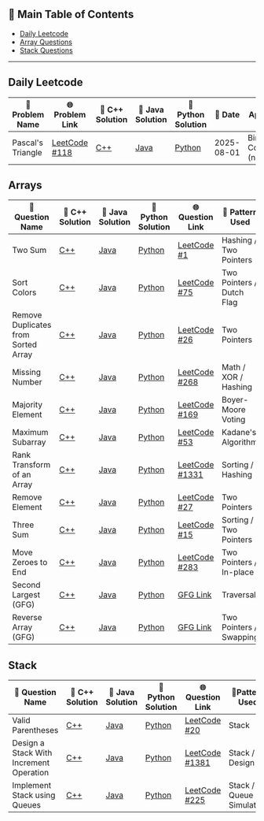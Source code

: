 ## 📑 Main Table of Contents

- [Daily Leetcode](#daily-leetcode)
- [Array Questions](#arrays)
- [Stack Questions](#stack)

---

## Daily Leetcode

| 🧠 Problem Name       | 🌐 Problem Link                                                                 | 🔗 C++ Solution                         | 🔗 Java Solution                         | 🔗 Python Solution                         | 📅 Date       | 🧩 Approach / Notes            |
|----------------------|----------------------------------------------------------------------------------|----------------------------------------|------------------------------------------|--------------------------------------------|--------------|-------------------------------|
| Pascal's Triangle    | [LeetCode #118](https://leetcode.com/problems/pascals-triangle/)                | [C++](./DailyLeetcode/1Aug/PascalTriangle.cpp)       | [Java](./DailyLeetcode/1Aug/PascalTriangle.java)       | [Python](./DailyLeetcode/1Aug/PascalTriangle.py)         | 2025-08-01   | Binomial Coefficients (nCr)   |



## Arrays

| 🧠 Question Name                        | 🔗 C++ Solution                                      | 🔗 Java Solution                                        | 🔗 Python Solution                                         | 🌐 Question Link                                                                 | 🧩 Pattern Used             |
| ------------------------------------- | ---------------------------------------------------- | -------------------------------------------------------- | ---------------------------------------------------------- | -------------------------------------------------------------------------------- | --------------------------- |
| Two Sum                               | [C++](./C++/Arrays/TwoSum.cpp)                       | [Java](./JAVA/Arrays/TwoSum.java)                        | [Python](./Python/Arrays/TwoSum.py)                       | [LeetCode #1](https://leetcode.com/problems/two-sum/)                           | Hashing / Two Pointers      |
| Sort Colors                           | [C++](./C++/Arrays/SortColors.cpp)                   | [Java](./JAVA/Arrays/SortColors.java)                    | [Python](./Python/Arrays/SortColors.py)                    | [LeetCode #75](https://leetcode.com/problems/sort-colors/)                      | Two Pointers / Dutch Flag   |
| Remove Duplicates from Sorted Array  | [C++](./C++/Arrays/Remove_Duplicates_from_SortedArray.cpp) | [Java](./JAVA/Arrays/Remove_Duplicates_from_SortedArray.java) | [Python](./Python/Arrays/Remove_Duplicates_from_SortedArray.py) | [LeetCode #26](https://leetcode.com/problems/remove-duplicates-from-sorted-array/) | Two Pointers                |
| Missing Number                        | [C++](./C++/Arrays/MissingNumber.cpp)                | [Java](./JAVA/Arrays/MissingNumber.java)                 | [Python](./Python/Arrays/MissingNumber.py)                 | [LeetCode #268](https://leetcode.com/problems/missing-number/)                 | Math / XOR / Hashing        |
| Majority Element                      | [C++](./C++/Arrays/MajorityElement.cpp)              | [Java](./JAVA/Arrays/MajorityElement.java)               | [Python](./Python/Arrays/MajorityElement.py)               | [LeetCode #169](https://leetcode.com/problems/majority-element/)               | Boyer-Moore Voting          |
| Maximum Subarray                      | [C++](./C++/Arrays/MaximumSubarraySum.cpp)           | [Java](./JAVA/Arrays/MaximumSubarraySum.java)            | [Python](./Python/Arrays/MaximumSubarraySum.py)            | [LeetCode #53](https://leetcode.com/problems/maximum-subarray/)                | Kadane's Algorithm          |
| Rank Transform of an Array            | [C++](./C++/Arrays/RankTransform.cpp)                | [Java](./JAVA/Arrays/RankTransform.java)                 | [Python](./Python/Arrays/RankTransform.py)                 | [LeetCode #1331](https://leetcode.com/problems/rank-transform-of-an-array/)     | Sorting / Hashing           |
| Remove Element                        | [C++](./C++/Arrays/RemoveElements_fromArray.cpp)     | [Java](./JAVA/Arrays/RemoveElements_fromArray.java)      | [Python](./Python/Arrays/RemoveElements_fromArray.py)      | [LeetCode #27](https://leetcode.com/problems/remove-element/)                   | Two Pointers                |
| Three Sum                             | [C++](./C++/Arrays/3sum.cpp)                     | [Java](./JAVA/Arrays/3sum.java)                      | [Python](./Python/Arrays/3sum.py)                      | [LeetCode #15](https://leetcode.com/problems/3sum/)                             | Sorting / Two Pointers      |
| Move Zeroes to End                    | [C++](./C++/Arrays/MoveAllZeroesToEnd.cpp)                   | [Java](./JAVA/Arrays/MoveAllZeroesToEnd.java)                    | [Python](./Python/Arrays/MoveAllZeroesToEnd.py)                    | [LeetCode #283](https://leetcode.com/problems/move-zeroes/)                     | Two Pointers / In-place     |
| Second Largest (GFG)                 | [C++](./C++/Arrays/SecondLargest.cpp)                | [Java](./JAVA/Arrays/SecondLargest.java)                 | [Python](./Python/Arrays/SecondLargest.py)                 | [GFG Link](https://www.geeksforgeeks.org/find-second-largest-element-array/)     | Traversal                   |
| Reverse Array (GFG)                   | [C++](./C++/Arrays/ReverseArray.cpp)                 | [Java](./JAVA/Arrays/ReverseArray.java)                  | [Python](./Python/Arrays/ReverseArray.py)                  | [GFG Link](https://www.geeksforgeeks.org/write-a-program-to-reverse-an-array-or-string/) | Two Pointers / Swapping     |




## Stack

| 🧠 Question Name                     | 🔗 C++ Solution                                     | 🔗 Java Solution                                       | 🔗 Python Solution                                      | 🌐 Question Link                                                                 | 🧩Pattern Used       |
| ---------------------------------- | -------------------------------------------------- | ------------------------------------------------------ | -------------------------------------------------------- | -------------------------------------------------------------------------------- | --------------------- |
| Valid Parentheses                  | [C++](./C++/Stack/ValidParentheses.cpp)            | [Java](./JAVA/Stack/ValidParentheses.java)             | [Python](./Python/Stack/ValidParentheses.py)             | [LeetCode #20](https://leetcode.com/problems/valid-parentheses/)                | Stack                  |
| Design a Stack With Increment Operation | [C++](./C++/Stack/StackwithIncreament.cpp)         | [Java](./JAVA/Stack/StackwithIncreament.java)           | [Python](./Python/Stack/StackwithIncreament.py)           | [LeetCode #1381](https://leetcode.com/problems/design-a-stack-with-increment-operation/) | Stack / Design         |
| Implement Stack using Queues      | [C++](./C++/Stack/ImplementStackusingQueue.cpp)             | [Java](./JAVA/Stack/ImplementStackusingQueue.java)              | [Python](./Python/Stack/ImplementStackusingQueue.py)              | [LeetCode #225](https://leetcode.com/problems/implement-stack-using-queues/)    | Stack / Queue Simulation |





       


